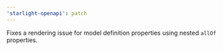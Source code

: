 ```yaml
---
'starlight-openapi': patch
---
```


Fixes a rendering issue for model definition properties using nested `allOf` properties.
